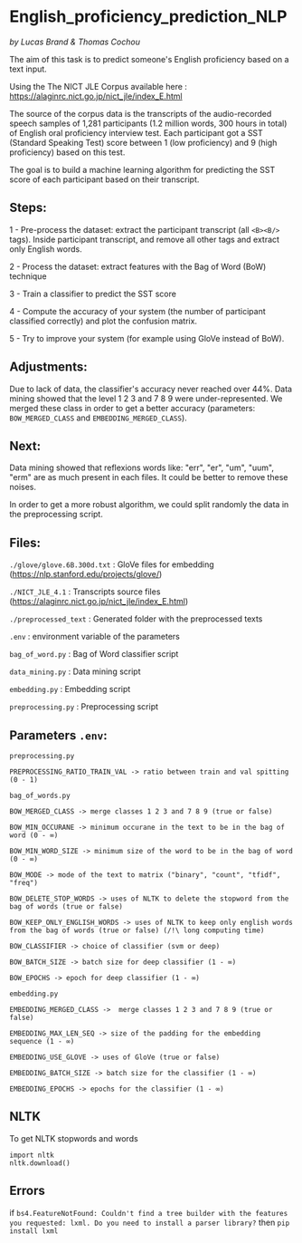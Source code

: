 # English_proficiency_prediction_NLP
*by Lucas Brand & Thomas Cochou*

The aim of this task is to predict someone's English proficiency based on a text input.

Using the The NICT JLE Corpus available here : https://alaginrc.nict.go.jp/nict_jle/index_E.html

The source of the corpus data is the transcripts of the audio-recorded speech samples of 1,281 participants (1.2 million words, 300 hours in total) of English oral proficiency interview test. Each participant got a SST (Standard Speaking Test) score between 1 (low proficiency) and 9 (high proficiency) based on this test.

The goal is to build a machine learning algorithm for predicting the SST score of each participant based on their transcript.

## Steps:

  1 - Pre-process the dataset: extract the participant transcript (all `<B><B/>` tags). Inside participant transcript, and remove all other tags and extract only English words.

  2 - Process the dataset: extract features with the Bag of Word (BoW) technique

  3 - Train a classifier to predict the SST score

  4 - Compute the accuracy of your system (the number of participant classified correctly) and plot the confusion matrix.

  5 - Try to improve your system (for example using GloVe instead of BoW). 

## Adjustments:

Due to lack of data, the classifier's accuracy never reached over 44%. Data mining showed that the level 1 2 3 and 7 8 9 were under-represented. We merged these class in order to get a better accuracy (parameters: `BOW_MERGED_CLASS` and `EMBEDDING_MERGED_CLASS`).

## Next:
Data mining showed that reflexions words like: "err", "er", "um", "uum", "erm" are as much present in each files. It could be better to remove these noises.

In order to get a more robust algorithm, we could split randomly the data in the preprocessing script.

## Files:

`./glove/glove.6B.300d.txt` : GloVe files for embedding (https://nlp.stanford.edu/projects/glove/)

`./NICT_JLE_4.1` : Transcripts source files (https://alaginrc.nict.go.jp/nict_jle/index_E.html)

`./preprocessed_text` : Generated folder with the preprocessed texts

`.env` : environment variable of the parameters

`bag_of_word.py` : Bag of Word classifier script

`data_mining.py` : Data mining script

`embedding.py` : Embedding script

`preprocessing.py` : Preprocessing script



## Parameters `.env`:
  
  `preprocessing.py`
      
    PREPROCESSING_RATIO_TRAIN_VAL -> ratio between train and val spitting (0 - 1)
  
  `bag_of_words.py`
  
    BOW_MERGED_CLASS -> merge classes 1 2 3 and 7 8 9 (true or false)
  
    BOW_MIN_OCCURANE -> minimum occurane in the text to be in the bag of word (0 - ∞)
  
    BOW_MIN_WORD_SIZE -> minimum size of the word to be in the bag of word (0 - ∞)
  
    BOW_MODE -> mode of the text to matrix ("binary", "count", "tfidf", "freq")
  
    BOW_DELETE_STOP_WORDS -> uses of NLTK to delete the stopword from the bag of words (true or false)
  
    BOW_KEEP_ONLY_ENGLISH_WORDS -> uses of NLTK to keep only english words from the bag of words (true or false) (/!\ long computing time)
  
    BOW_CLASSIFIER -> choice of classifier (svm or deep)
  
    BOW_BATCH_SIZE -> batch size for deep classifier (1 - ∞)
  
    BOW_EPOCHS -> epoch for deep classifier (1 - ∞)

  `embedding.py`
  
    EMBEDDING_MERGED_CLASS ->  merge classes 1 2 3 and 7 8 9 (true or false)
    
    EMBEDDING_MAX_LEN_SEQ -> size of the padding for the embedding sequence (1 - ∞)
  
    EMBEDDING_USE_GLOVE -> uses of GloVe (true or false)
  
    EMBEDDING_BATCH_SIZE -> batch size for the classifier (1 - ∞)
  
    EMBEDDING_EPOCHS -> epochs for the classifier (1 - ∞)
  
  
## NLTK
To get NLTK stopwords and words

```
import nltk
nltk.download()
```
  
## Errors
if `bs4.FeatureNotFound: Couldn't find a tree builder with the features you requested: lxml. Do you need to install a parser library?`
then `pip install lxml`

